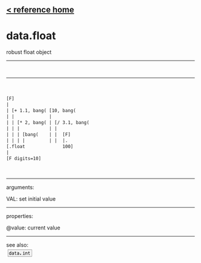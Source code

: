 [< reference home](index.html)
---

# data.float


robust float object

---

<br>


---


```


[F]
|
| [+ 1.1, bang( [10, bang(
| |             |
| | [* 2, bang( | [/ 3.1, bang(
| | |           | |
| | | [bang(    | |  [F]
| | | |         | |  |.
[.float              100]
|
[F digits=10]

            
```

---
arguments:

VAL: set initial value<br>

---
properties:

@value: current
            value<br>

---
see also:<br>
[![data.int](img/object_data.int.png)](data.int.html)
